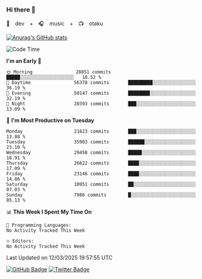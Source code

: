 ### Hi there 👋

🚀　dev　+　🎧　music　+　📺　otaku


[![Anurag's GitHub stats](https://github-readme-stats.vercel.app/api?username=koheitasaka&count_private=true&show_icons=true&theme=monokai)](https://github.com/koheitasaka/github-readme-stats)

<!--START_SECTION:waka-->
![Code Time](http://img.shields.io/badge/Code%20Time-1%2C161%20hrs%2023%20mins-blue)

**I'm an Early 🐤** 

```text
🌞 Morning                28851 commits       █████░░░░░░░░░░░░░░░░░░░░   18.52 % 
🌆 Daytime                56378 commits       █████████░░░░░░░░░░░░░░░░   36.19 % 
🌃 Evening                50147 commits       ████████░░░░░░░░░░░░░░░░░   32.19 % 
🌙 Night                  20393 commits       ███░░░░░░░░░░░░░░░░░░░░░░   13.09 % 
```
📅 **I'm Most Productive on Tuesday** 

```text
Monday                   21623 commits       ███░░░░░░░░░░░░░░░░░░░░░░   13.88 % 
Tuesday                  35983 commits       ██████░░░░░░░░░░░░░░░░░░░   23.10 % 
Wednesday                29458 commits       █████░░░░░░░░░░░░░░░░░░░░   18.91 % 
Thursday                 26622 commits       ████░░░░░░░░░░░░░░░░░░░░░   17.09 % 
Friday                   23146 commits       ████░░░░░░░░░░░░░░░░░░░░░   14.86 % 
Saturday                 10951 commits       ██░░░░░░░░░░░░░░░░░░░░░░░   07.03 % 
Sunday                   7986 commits        █░░░░░░░░░░░░░░░░░░░░░░░░   05.13 % 
```


📊 **This Week I Spent My Time On** 

```text
💬 Programming Languages: 
No Activity Tracked This Week

🔥 Editors: 
No Activity Tracked This Week
```


 Last Updated on 12/03/2025 19:57:55 UTC
<!--END_SECTION:waka-->

[![GitHub Badge](https://img.shields.io/badge/GitHub-100000?style=for-the-badge&logo=github&logoColor=white)](https://github.com/koheitasaka)
[![Twitter Badge](https://img.shields.io/badge/Twitter-1DA1F2?style=for-the-badge&logo=twitter&logoColor=white)](https://twitter.com/sleep_asleep_)
